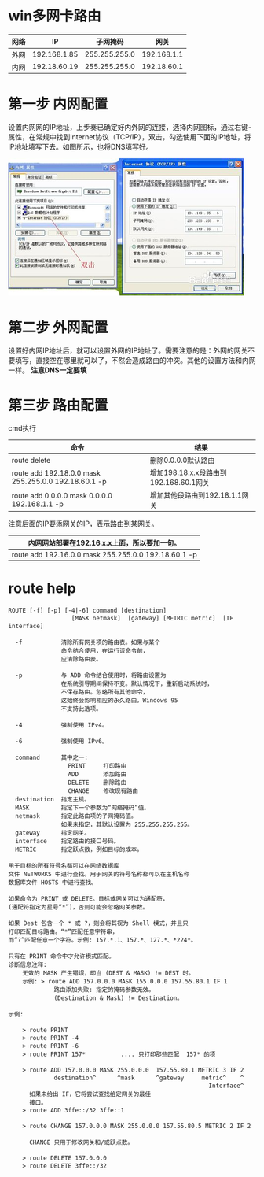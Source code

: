 # win多网卡路由

| 网络   | IP           | 子网掩码          | 网关          |
| ---- | ------------ | ------------- | ----------- |
| 外网   | 192.168.1.85 | 255.255.255.0 | 192.168.1.1 |
| 内网   | 192.18.60.19 | 255.255.255.0 | 192.18.60.1 |

# 第一步 内网配置

设置内网网的IP地址，上步奏已确定好内外网的连接，选择内网图标，通过右键-属性，在常规中找到Internet协议（TCP/IP），双击，勾选使用下面的IP地址，将IP地址填写下去。如图所示，也将DNS填写好。

![](images/utils-win-doalnetwordcardrounting-0.jpeg)

# 第二步 外网配置

设置好内网IP地址后，就可以设置外网的IP地址了。需要注意的是：外网的网关不要填写，直接空在哪里就可以了，不然会造成路由的冲突。其他的设置方法和内网一样。
**注意DNS一定要填**

# 第三步 路由配置

cmd执行

| 命令                                       | 结果                             |
| ---------------------------------------- | ------------------------------ |
| route delete                             | 删除0.0.0.0默认路由                  |
| route add 192.18.0.0 mask 255.255.0.0 192.18.60.1 -p | 增加198.18.x.x段路由到192.168.60.1网关 |
| route add 0.0.0.0 mask 0.0.0.0 192.168.1.1 -p | 增加其他段路由到192.18.1.1网关           |

注意后面的IP要添网关的IP，表示路由到某网关。

| 内网网站部署在192.16.x.x上面，所以要加一句。              |
| ---------------------------------------- |
| route add 192.16.0.0 mask 255.255.0.0 192.18.60.1 -p |

# route help

```
ROUTE [-f] [-p] [-4|-6] command [destination]
                  [MASK netmask]  [gateway] [METRIC metric]  [IF interface]

  -f           清除所有网关项的路由表。如果与某个
               命令结合使用，在运行该命令前，
               应清除路由表。

  -p           与 ADD 命令结合使用时，将路由设置为
               在系统引导期间保持不变。默认情况下，重新启动系统时，
               不保存路由。忽略所有其他命令，
               这始终会影响相应的永久路由。Windows 95
               不支持此选项。

  -4           强制使用 IPv4。

  -6           强制使用 IPv6。

  command      其中之一:
                 PRINT     打印路由
                 ADD       添加路由
                 DELETE    删除路由
                 CHANGE    修改现有路由
  destination  指定主机。
  MASK         指定下一个参数为“网络掩码”值。
  netmask      指定此路由项的子网掩码值。
               如果未指定，其默认设置为 255.255.255.255。
  gateway      指定网关。
  interface    指定路由的接口号码。
  METRIC       指定跃点数，例如目标的成本。

用于目标的所有符号名都可以在网络数据库
文件 NETWORKS 中进行查找。用于网关的符号名称都可以在主机名称
数据库文件 HOSTS 中进行查找。

如果命令为 PRINT 或 DELETE。目标或网关可以为通配符，
(通配符指定为星号“*”)，否则可能会忽略网关参数。

如果 Dest 包含一个 * 或 ?，则会将其视为 Shell 模式，并且只
打印匹配目标路由。“*”匹配任意字符串，
而“?”匹配任意一个字符。示例: 157.*.1、157.*、127.*、*224*。

只有在 PRINT 命令中才允许模式匹配。
诊断信息注释:
    无效的 MASK 产生错误，即当 (DEST & MASK) != DEST 时。
    示例: > route ADD 157.0.0.0 MASK 155.0.0.0 157.55.80.1 IF 1
             路由添加失败: 指定的掩码参数无效。
             (Destination & Mask) != Destination。

示例:

    > route PRINT
    > route PRINT -4
    > route PRINT -6
    > route PRINT 157*          .... 只打印那些匹配  157* 的项

    > route ADD 157.0.0.0 MASK 255.0.0.0  157.55.80.1 METRIC 3 IF 2
             destination^      ^mask      ^gateway     metric^    ^
                                                         Interface^
      如果未给出 IF，它将尝试查找给定网关的最佳
      接口。
    > route ADD 3ffe::/32 3ffe::1

    > route CHANGE 157.0.0.0 MASK 255.0.0.0 157.55.80.5 METRIC 2 IF 2

      CHANGE 只用于修改网关和/或跃点数。

    > route DELETE 157.0.0.0
    > route DELETE 3ffe::/32
```



